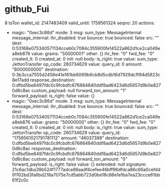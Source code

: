 # github_Fui
8 tsTon 
wallet_id: 2147483409
valid_until: 1759561324
seqno: 20
actions:
  - magic: "0xec3c86d"
    mode: 3
    msg:
      sum_type: MessageInternal
      message_internal:
        ihr_disabled: true
        bounce: true
        bounced: false
        src: ""
        dest: 0:53168e075340571134cceb0c7084c355900fe14522a862d1ce2ca049ea8eb876
        value:
          grams: "50000001"
          other: {}
        ihr_fee: "0"
        fwd_fee: "0"
        created_lt: 0
        created_at: 0
        init: null
        body:
          is_right: true
          value:
            sum_type: JettonTransfer
            op_code: 260734629
            value:
              query_id: 0
              amount: "8000000000"
              destination: 0:3b3cca7555d2456e41e161bb6069b6cb8d5cdb16d7929dc1f94d5823c8e17add
              response_destination: 0:dfbd5be8497fdc0c9fcbdfc676864840ddf8ad6423d6d5657d9b0e8270d6c8ac
              custom_payload: null
              forward_ton_amount: "1"
              forward_payload:
                is_right: false
                value: {}
  - magic: "0xec3c86d"
    mode: 3
    msg:
      sum_type: MessageInternal
      message_internal:
        ihr_disabled: true
        bounce: true
        bounced: false
        src: ""
        dest: 0:53168e075340571134cceb0c7084c355900fe14522a862d1ce2ca049ea8eb876
        value:
          grams: "50000000"
          other: {}
        ihr_fee: "0"
        fwd_fee: "0"
        created_lt: 0
        created_at: 0
        init: null
        body:
          is_right: true
          value:
            sum_type: JettonTransfer
            op_code: 260734629
            value:
              query_id: "1759561021791781112"
              amount: "46037388"
              destination: 0:dfbd5be8497fdc0c9fcbdfc676864840ddf8ad6423d6d5657d9b0e8270d6c8ac
              response_destination: 0:dfbd5be8497fdc0c9fcbdfc676864840ddf8ad6423d6d5657d9b0e8270d6c8ac
              custom_payload: null
              forward_ton_amount: "0"
              forward_payload:
                is_right: false
                value: {}
extended: null
signature: 21c6ac1dba39b524f1777adce88aadf4cefee46bff96dfdca86c66a0cefdd91102bd3fa6bd218a7075e7cd5abb723d0be18c88e1e1ba7ea23ccce61bb61f2c0c
